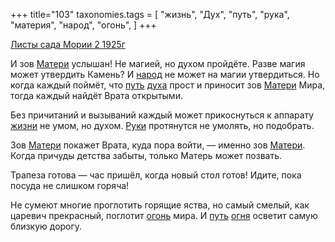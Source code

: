 +++
title="103"
taxonomies.tags = [
 "жизнь",
 "Дух",
 "путь",
 "рука",
 "материя",
 "народ",
 "огонь",
]
+++

[Листы сада Мории 2 1925г](/agni/1925)

И зов [Матери](/tags/материя) услышан! Не магией, но духом пройдёте. Разве магия может утвердить Камень? И [народ](/tags/народ) не может на магии утвердиться. Но когда каждый поймёт, что [путь](/tags/путь) [духа](/tags/Дух) прост и приносит зов [Матери](/tags/материя) Мира, тогда каждый найдёт Врата открытыми.   

Без причитаний и вызываний каждый может прикоснуться к аппарату [жизни](/tags/жизнь) не умом, но духом. [Руки](/tags/рука) протянутся не умолять, но подобрать.   

Зов [Матери](/tags/материя) покажет Врата, куда пора войти, — именно зов [Матери](/tags/материя). Когда причуды детства забыты, только Матерь может позвать.   

Трапеза готова — час пришёл, когда новый стол готов! Идите, пока посуда не слишком горяча!   

Не сумеют многие проглотить горящие яства, но самый смелый, как царевич прекрасный, поглотит [огонь](/tags/огонь) мира. И [путь](/tags/путь) [огня](/tags/огонь) осветит самую близкую дорогу.   

